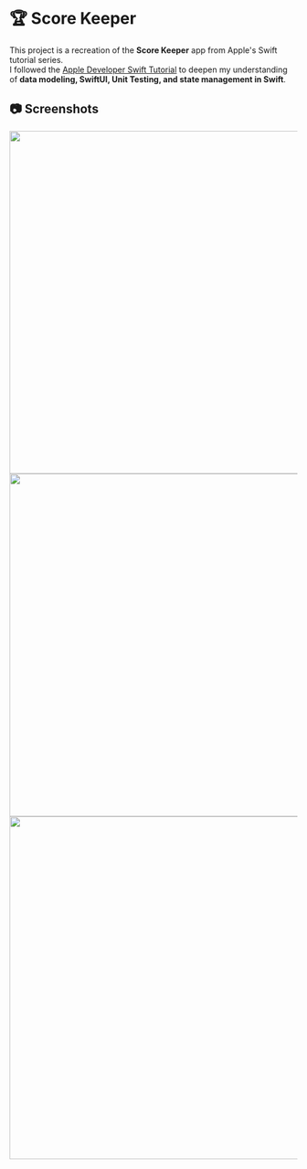 # 🏆 Score Keeper  

This project is a recreation of the **Score Keeper** app from Apple's Swift tutorial series.  
I followed the [Apple Developer Swift Tutorial](https://developer.apple.com/tutorials/develop-in-swift/welcome-to-data-modeling) 
to deepen my understanding of **data modeling, SwiftUI, Unit Testing, and state management in Swift**.  

## 📷 Screenshots  
<p align="center">
    <img src="https://github.com/user-attachments/assets/96ae3792-02dc-4c80-adf6-ac2d9cf533ab" height="600" style="display: inline-block; margin-right: 10px;">
    <img src="https://github.com/user-attachments/assets/5ebb812d-ea68-4e72-a205-c7b301141796" height="600" style="display: inline-block; margin-right: 10px;">
    <img src="https://github.com/user-attachments/assets/9dec951a-1cb7-4774-b05c-f702a30f95cc" height="600" style="display: inline-block; margin-right: 10px;">
</p>
